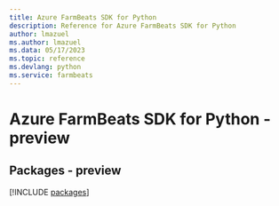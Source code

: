 ```yaml
---
title: Azure FarmBeats SDK for Python
description: Reference for Azure FarmBeats SDK for Python
author: lmazuel
ms.author: lmazuel
ms.data: 05/17/2023
ms.topic: reference
ms.devlang: python
ms.service: farmbeats
---
```

# Azure FarmBeats SDK for Python - preview
## Packages - preview
[!INCLUDE [packages](farmbeats-index.md)]
